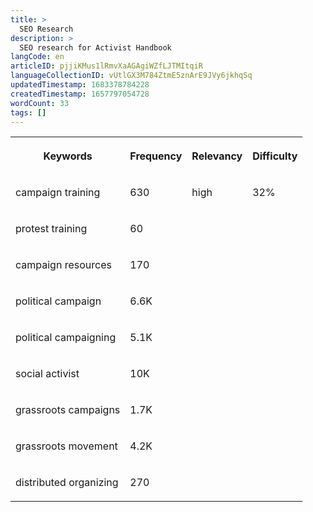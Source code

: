```yaml
---
title: >
  SEO Research
description: >
  SEO research for Activist Handbook
langCode: en
articleID: pjjiKMus1lRmvXaAGAgiWZfLJTMItqiR
languageCollectionID: vUtlGX3M784ZtmE5znArE9JVy6jkhqSq
updatedTimestamp: 1683378784228
createdTimestamp: 1657797054728
wordCount: 33
tags: []
---
```


<table><tbody><tr><th><p>Keywords</p></th><th><p>Frequency</p></th><th><p>Relevancy</p></th><th><p>Difficulty</p></th></tr><tr><td><p>campaign training</p></td><td><p>630</p></td><td><p>high</p></td><td><p>32%</p></td></tr><tr><td><p>protest training</p></td><td><p>60</p></td><td><p></p></td><td><p></p></td></tr><tr><td><p>campaign resources</p></td><td><p>170</p></td><td><p></p></td><td><p></p></td></tr><tr><td><p>political campaign</p></td><td><p>6.6K</p></td><td><p></p></td><td><p></p></td></tr><tr><td><p>political campaigning</p></td><td><p>5.1K</p></td><td><p></p></td><td><p></p></td></tr><tr><td><p>social activist</p></td><td><p>10K</p></td><td><p></p></td><td><p></p></td></tr><tr><td><p>grassroots campaigns</p></td><td><p>1.7K</p></td><td><p></p></td><td><p></p></td></tr><tr><td><p>grassroots movement</p></td><td><p>4.2K</p></td><td><p></p></td><td><p></p></td></tr><tr><td><p>distributed organizing</p></td><td><p>270</p></td><td><p></p></td><td><p></p></td></tr></tbody></table>